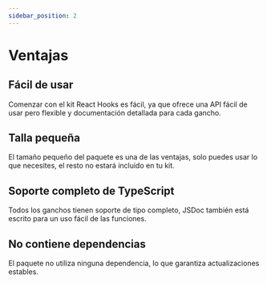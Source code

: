```yaml
---
sidebar_position: 2
---
```


# Ventajas

## Fácil de usar

Comenzar con el kit React Hooks es fácil, ya que ofrece una API fácil de usar pero flexible y documentación detallada para cada gancho.

## Talla pequeña

El tamaño pequeño del paquete es una de las ventajas, solo puedes usar lo que necesites, el resto no estará incluido en tu kit.

## Soporte completo de TypeScript

Todos los ganchos tienen soporte de tipo completo, JSDoc también está escrito para un uso fácil de las funciones.

## No contiene dependencias

El paquete no utiliza ninguna dependencia, lo que garantiza actualizaciones estables.
